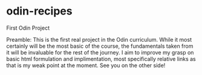 # odin-recipes
First Odin Project

Preamble: 
This is the first real project in the Odin curriculum. While it most certainly will be the most basic of the course, the fundamentals taken from it will be invaluable for the rest of the journey. I aim to improve my grasp on basic html formulation and implimentation, most specifically relative links as that is my weak point at the moment. See you on the other side!